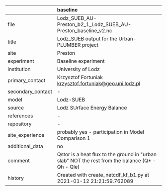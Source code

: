 |                   | baseline                                                                                         |
|:------------------|:-------------------------------------------------------------------------------------------------|
| file              | Lodz_SUEB_AU-Preston_b2_1_Lodz_SUEB_AU-Preston_baseline_v2.nc                                    |
| title             | Lodz_SUEB output for the Urban-PLUMBER project                                                   |
| site              | Preston                                                                                          |
| experiment        | Baseline experiment                                                                              |
| institution       | University of Lodz                                                                               |
| primary_contact   | Krzysztof Fortuniak krzysztof.fortuniak@geo.uni.lodz.pl                                          |
| secondary_contact | -                                                                                                |
| model             | Lodz-SUEB                                                                                        |
| source            | Lodz SUrface Energy Balance                                                                      |
| references        | -                                                                                                |
| repository        | -                                                                                                |
| site_experience   | probably yes - participation in Model Comparison 1                                               |
| additional_data   | no                                                                                               |
| comment           | Qstor is a heat flux to the ground in "urban slab" NOT the rest from the balance (Q* - Qh - Qle) |
| history           | Created with create_netcdf_kf_b1.py at 2021-01-12 21:21:59.762089                                |
